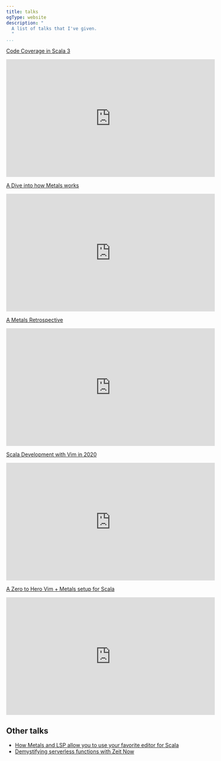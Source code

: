 ```yaml
---
title: talks
ogType: website
description: "
  A list of talks that I've given.
  "
...
```

[Code Coverage in Scala 3](/slides/slides-code-coverage-in-scala3)

<div class="youtube-container">
<iframe width="560" height="315" src="https://www.youtube-nocookie.com/embed/SIkNgemGmYQ" title="YouTube video player" frameborder="0" allow="accelerometer; autoplay; clipboard-write; encrypted-media; gyroscope; picture-in-picture" allowfullscreen></iframe>
</div>

[A Dive into how Metals works](/slides/slides-a-dive-into-how-metals-works)

<div class="youtube-container">
<iframe width="560" height="315" src="https://www.youtube-nocookie.com/embed/fpzN_vTBy18" title="YouTube video player" frameborder="0" allow="accelerometer; autoplay; clipboard-write; encrypted-media; gyroscope; picture-in-picture" allowfullscreen></iframe>
</div>

[A Metals Retrospective](/slides/slides-a-metals-retrospective)

<div class="youtube-container">
<iframe width="560" height="315" src="https://www.youtube-nocookie.com/embed/DRKx1a19c80" title="YouTube video player" frameborder="0" allow="accelerometer; autoplay; clipboard-write; encrypted-media; gyroscope; picture-in-picture" allowfullscreen></iframe>
</div>

[Scala Development with Vim in 2020](/slides/slides-vim-scala-2020)

<div class="youtube-container">
<iframe width="560" height="315" src="https://www.youtube-nocookie.com/embed/zuP5qrTUetw" title="YouTube video player" frameborder="0" allow="accelerometer; autoplay; clipboard-write; encrypted-media; gyroscope; picture-in-picture" allowfullscreen></iframe>
</div>

[A Zero to Hero Vim + Metals setup for Scala](/slides/slides-zero-to-hero)

<div class="youtube-container">
<iframe width="560" height="315" src="https://www.youtube-nocookie.com/embed/VUOw4thpb1I" title="YouTube video player" frameborder="0" allow="accelerometer; autoplay; clipboard-write; encrypted-media; gyroscope; picture-in-picture" allowfullscreen></iframe>
</div>

## Other talks
  - [How Metals and LSP allow you to use your favorite editor for Scala](/slides/slides-lsp-metals)
  - [Demystifying serverless functions with Zeit Now](/slides/slides-faas-zeit-now)
